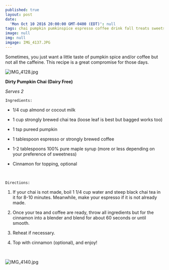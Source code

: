 ```yaml
---
published: true
layout: post
date:
  'Mon Oct 10 2016 20:00:00 GMT-0400 (EDT)': null
tags: chai pumpkin pumkinspice espresso coffee drink fall treats sweets
image: null
img: null
imgage: IMG_4137.JPG
---
```

Sometimes, you just want a little taste of pumpkin spice and/or coffee but not all the caffeine. This recipe is a great compromise for those days. 

![IMG_4128.jpg]({{site.baseurl}}/_posts/IMG_4128.jpg)


**Dirty Pumpkin Chai (Dairy Free)**

*Serves 2*

	Ingredients:

* 1/4 cup almond or cocout milk

* 1 cup strongly brewed chai tea (loose leaf is best but bagged works too)

* 1 tsp pureed pumpkin

* 1 tablespoon espresso or strongly brewed coffee

* 1-2 tablespoons 100% pure maple syrup (more or less depending on your preference of sweetness)

* Cinnamon for topping, optional



<br>

	Directions:
    
 1. If your chai is not made, boil 1 1/4 cup water and steep black chai tea in it for 8-10 minutes. Meanwhile, make your espresso if it is not already made.
 
 2. Once your tea and coffee are ready, throw all ingredients but for the cinnamon into a blender and blend for about 60 seconds or until smooth. 
 
 3. Reheat if necessary.
 
 4. Top with cinnamon (optional), and enjoy!
 
 <br>
 
 ![IMG_4140.jpg]({{site.baseurl}}/_posts/IMG_4140.jpg)

